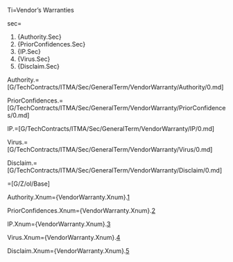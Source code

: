 Ti=Vendor’s Warranties

sec=<ol class="secs-and"><li>{Authority.Sec}<li>{PriorConfidences.Sec}<li>{IP.Sec}<li>{Virus.Sec}<li>{Disclaim.Sec}</ol>

Authority.=[G/TechContracts/ITMA/Sec/GeneralTerm/VendorWarranty/Authority/0.md]

PriorConfidences.=[G/TechContracts/ITMA/Sec/GeneralTerm/VendorWarranty/PriorConfidences/0.md]

IP.=[G/TechContracts/ITMA/Sec/GeneralTerm/VendorWarranty/IP/0.md]

Virus.=[G/TechContracts/ITMA/Sec/GeneralTerm/VendorWarranty/Virus/0.md]

Disclaim.=[G/TechContracts/ITMA/Sec/GeneralTerm/VendorWarranty/Disclaim/0.md]

=[G/Z/ol/Base]

Authority.Xnum={VendorWarranty.Xnum}.<a href='#GeneralTerm.VendorWarranty.Authority.Sec' class='xref'>1</a>

PriorConfidences.Xnum={VendorWarranty.Xnum}.<a href='#GeneralTerm.VendorWarranty.PriorConfidences.Sec' class='xref'>2</a>

IP.Xnum={VendorWarranty.Xnum}.<a href='#GeneralTerm.VendorWarranty.IP.Sec' class='xref'>3</a>

Virus.Xnum={VendorWarranty.Xnum}.<a href='#GeneralTerm.VendorWarranty.Virus.Sec' class='xref'>4</a>

Disclaim.Xnum={VendorWarranty.Xnum}.<a href='#GeneralTerm.VendorWarranty.Disclaim.Sec' class='xref'>5</a>